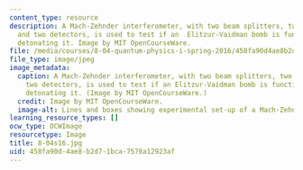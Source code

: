 ```yaml
---
content_type: resource
description: A Mach-Zehnder interferometer, with two beam splitters, two mirrors,
  and two detectors, is used to test if an  Elitzur-Vaidman bomb is functional without
  detonating it. Image by MIT OpenCourseWare.
file: /media/courses/8-04-quantum-physics-i-spring-2016/458fa90d4ae8b2d71bca7578a12923af_8-04s16.jpg
file_type: image/jpeg
image_metadata:
  caption: A Mach-Zehnder interferometer, with two beam splitters, two mirrors, and
    two detectors, is used to test if an Elitzur-Vaidman bomb is functional without
    detonating it. (Image by MIT OpenCourseWare.)
  credit: Image by MIT OpenCourseWare.
  image-alt: Lines and boxes showing experimental set-up of a Mach-Zehnder interferometer.
learning_resource_types: []
ocw_type: OCWImage
resourcetype: Image
title: 8-04s16.jpg
uid: 458fa90d-4ae8-b2d7-1bca-7578a12923af
---
```

